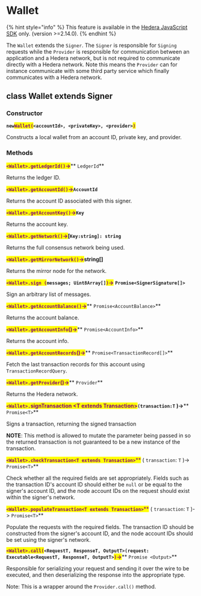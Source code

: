 # Wallet

{% hint style="info" %}
This feature is available in the [Hedera JavaScript SDK](https://github.com/hashgraph/hedera-sdk-js) only. (version >=2.14.0).
{% endhint %}

The `Wallet` extends the `Signer`. The `Signer` is responsible for `Signing` requests while the `Provider` is responsible for communication between an application and a Hedera network, but is not required to communicate directly with a Hedera network. Note this means the `Provider` can for instance communicate with some third party service which finally communicates with a Hedera network.

## class Wallet extends Signer

### Constructor

**`new`**<mark style="color:purple;">**`Wallet(`**</mark>**`<accountId>, <privateKey>, <provider>`**<mark style="color:purple;">**`)`**</mark>

Constructs a local wallet from an account ID, private key, and provider.

### **Methods**

<mark style="color:purple;">**`<Wallet>.getLedgerId()`**</mark><mark style="color:purple;">**->**</mark>\*\* `LedgerId`\*\*

Returns the ledger ID.

<mark style="color:purple;">**`<Wallet>.getAccountId()`**</mark><mark style="color:purple;">**->**</mark>**`AccountId`**

Returns the account ID associated with this signer.

<mark style="color:purple;">**`<Wallet>.getAccountKey()`**</mark><mark style="color:purple;">**->**</mark>**`Key`**

Returns the account key.

<mark style="color:purple;">**`<Wallet>.getNetwork()`**</mark><mark style="color:purple;">**->**</mark>**\[`Key:string]: string`**

Returns the full consensus network being used.

<mark style="color:purple;">**`<Wallet>.getMirrorNetwork()`**</mark><mark style="color:purple;">**->**</mark>**string\[]**

Returns the mirror node for the network.

<mark style="color:purple;">**`<Wallet>.sign (`**</mark>**`messages; Uint8Array[]`**<mark style="color:purple;">**`)`**</mark><mark style="color:purple;">**->**</mark> **`Promise<SignerSignature[]>`**

Sign an arbitrary list of messages.

<mark style="color:purple;">**`<Wallet>.getAccountBalance()`**</mark><mark style="color:purple;">**->**</mark>\*\* `Promise<AccountBalance>`\*\*

Returns the account balance.

<mark style="color:purple;">**`<Wallet>.getAccountInfo`**</mark><mark style="color:purple;">**()->**</mark>\*\* `Promise<AccountInfo>`\*\*

Returns the account info.

<mark style="color:purple;">**`<Wallet>.getAccountRecords`**</mark><mark style="color:purple;">**()->**</mark>\*\* `Promise<TransactionRecord[]>`\*\*

Fetch the last transaction records for this account using `TransactionRecordQuery`.

<mark style="color:purple;">**`<Wallet>.getProvider`**</mark><mark style="color:purple;">**()->**</mark>\*\* `Provider`\*\*

Returns the Hedera network.

<mark style="color:purple;">**`<Wallet>.`**</mark><mark style="color:purple;">**signTransaction \<T extends Transaction>**</mark>**`(transaction:T` )->**\*\* `Promise<T>`\*\*

Signs a transaction, returning the signed transaction

**NOTE**: This method is allowed to mutate the parameter being passed in so the returned transaction is not guaranteed to be a new instance of the transaction.

<mark style="color:purple;">**`<Wallet>.checkTransaction<T extends Transaction>`**</mark><mark style="color:purple;">\*\*</mark> ( `transaction`: `T` )-> `Promise<T>`\*\*

Check whether all the required fields are set appropriately. Fields such as the transaction ID's account ID should either be `null` or be equal to the signer's account ID, and the node account IDs on the request should exist within the signer's network.

<mark style="color:purple;">**`<Wallet>.populateTransaction<T extends Transaction>`**</mark><mark style="color:purple;">\*\*</mark> ( `transaction`: `T` )-> `Promise<T>`\*\*

Populate the requests with the required fields. The transaction ID should be constructed from the signer's account ID, and the node account IDs should be set using the signer's network.

<mark style="color:purple;">**`<Wallet>.call(`**</mark>**`<RequestT, ResponseT, OutputT>(request: Executable<RequestT, ResponseT, OutputT>`**<mark style="color:purple;">**`)`**</mark><mark style="color:purple;">**->**</mark>\*\* `Promise <Output>`\*\*

Responsible for serializing your request and sending it over the wire to be executed, and then deserializing the response into the appropriate type.

Note: This is a wrapper around the `Provider.call()` method.
